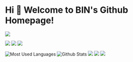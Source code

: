 # Hi 🎉 Welcome to BIN's Github Homepage!

<img src="https://readme-typing-svg.herokuapp.com/?lines=Welcome,%20visitor!;Hello%20Github%20World!&font=Roboto" />

<p>
<img src="https://img.shields.io/static/v1?label=Program&message=Python&color=blue"/>
<a href="https://home.cnblogs.com/u/bin1004)"><img src="https://img.shields.io/static/v1?label=Blog&message=Cnblogs&color=red"/></a>
<a href="https://space.bilibili.com/341676831"><img src="https://img.shields.io/static/v1?label=Video&message=Bilibili&color=cyan"/></a>
</p>

![Most Used Languages](https://github-readme-stats.vercel.app/api/top-langs/?username=wangzirui32&theme=dark&layout=compact)
![Github Stats](https://github-readme-stats.vercel.app/api?username=wangzirui32&show_icons=true&theme=dark&count_private=true)
![](https://stats.justsong.cn/api/csdn?id=wangzirui32&theme=dark)
![](https://stats.justsong.cn/api/bilibili/?id=1513364019&theme=dark)
![](https://activity-graph.herokuapp.com/graph?username=wangzirui32&theme=github)
